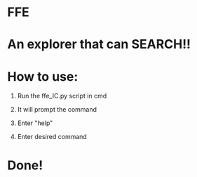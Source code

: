 # FFE
# An explorer that can SEARCH!!



# How to use:

1. Run the ffe_IC.py script in cmd

2. It will prompt the command


3. Enter "help" 

4. Enter desired command




# Done!


